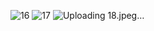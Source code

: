 ![16](https://github.com/user-attachments/assets/eecc8e0e-7a47-48c0-ab38-6346800fc95d)
![17](https://github.com/user-attachments/assets/a3ddf32d-1d25-45ca-811a-21e7ad00b174)
![Uploading 18.jpeg…]()
